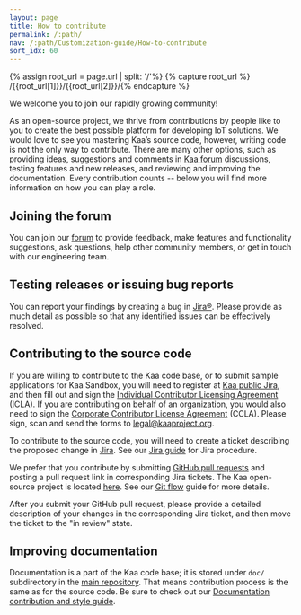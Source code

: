 ```yaml
---
layout: page
title: How to contribute
permalink: /:path/
nav: /:path/Customization-guide/How-to-contribute
sort_idx: 60
---
```


{% assign root_url = page.url | split: '/'%}
{% capture root_url  %} /{{root_url[1]}}/{{root_url[2]}}/{% endcapture %}

We welcome you to join our rapidly growing community!

As an open-source project, we thrive from contributions by people like to you to create the best possible platform for developing IoT solutions. We would love to see you mastering Kaa’s source code, however, writing code is not the only way to contribute. There are many other options, such as providing ideas, suggestions and comments in [Kaa forum](https://groups.google.com/forum/#!forum/kaaproject) discussions, testing features and new releases, and reviewing and improving the documentation. Every contribution counts -- below you will find more information on how you can play a role.

## Joining the forum
You can join our [forum](https://groups.google.com/forum/#!forum/kaaproject) to provide feedback, make features and functionality suggestions, ask questions, help other community members, or get in touch with our engineering team.

## Testing releases or issuing bug reports

You can report your findings by creating a bug in [Jira®](http://jira.kaaproject.org/browse/KAA/). Please provide as much detail as possible so that any identified issues can be effectively resolved.

## Contributing to the source code

If you are willing to contribute to the Kaa code base, or to submit sample applications for Kaa Sandbox, you will need to register at [Kaa public Jira](http://jira.kaaproject.org/browse/KAA/), and then fill out and sign the [Individual Contributor Licensing Agreement](http://www.kaaproject.org/Uploads/ICLA.pdf) (ICLA). If you are contributing on behalf of an organization, you would also need to sign the [Corporate Contributor License Agreement](http://www.kaaproject.org/Uploads/CCLA.pdf) (CCLA). Please sign, scan and send the forms to [legal@kaaproject.org](mailto:legal@kaaproject.org).

To contribute to the source code, you will need to create a ticket describing the proposed change in [Jira](http://jira.kaaproject.org/browse/KAA/). See our [Jira guide]({{root_url}}Customization-guide/How-to-contribute/Jira-guide) for Jira procedure.

We prefer that you contribute by submitting [GitHub pull requests](https://help.github.com/articles/using-pull-requests/) and posting a pull request link in corresponding Jira tickets. The Kaa open-source project is located [here](https://github.com/kaaproject/kaa). See our [Git flow]({{root_url}}Customization-guide/How-to-contribute/Git-flow/) guide for more details.

After you submit your GitHub pull request, please provide a detailed description of your changes in the corresponding Jira ticket, and then move the ticket to the "in review" state.

## Improving documentation

Documentation is a part of the Kaa code base; it is stored under `doc/` subdirectory in the [main repository](https://github.com/kaaproject/kaa). That means contribution process is the same as for the source code. Be sure to check out our [Documentation contribution and style guide]({{root_url}}Customization-guide/Documentation-contribution-and-style-guide/).
